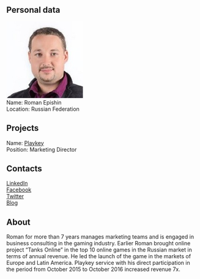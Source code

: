 ## Personal data
![roman epishin photo](photo/roman_epishin.jpg)  
Name:   Roman Epishin  
Location: Russian Federation  
## Projects 
Name: [Playkey](../projects/playkey.md)  
Position: Marketing Director   
## Contacts
[LinkedIn](https://www.linkedin.com/in/romanepishin/)      
[Facebook](https://www.facebook.com/roman.epishin.1)  
[Twitter](https://twitter.com/romanepishin)  
[Blog](https://medium.com/@romanepishin)
## About
Roman for more than 7 years manages marketing teams and is engaged
in business consulting in the gaming industry.
Earlier Roman brought online project “Tanks Online” in the top 10
online games in the Russian market in terms of annual revenue. He led
the launch of the game in the markets of Europe and Latin America.
Playkey service with his direct participation in the period from October
2015 to October 2016 increased revenue 7x.
